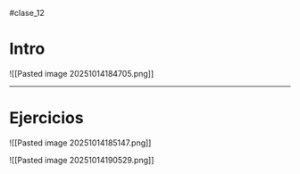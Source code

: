 #clase_12

# Intro

![[Pasted image 20251014184705.png]]

---
# Ejercicios

![[Pasted image 20251014185147.png]]

![[Pasted image 20251014190529.png]]

